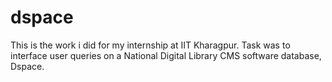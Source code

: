 # dspace

This is the work i did for my internship at IIT Kharagpur. Task was to interface user queries on a National Digital Library CMS software database, Dspace. 
